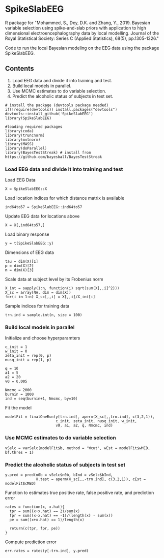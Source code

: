 # SpikeSlabEEG

R package for "Mohammed, S., Dey, D.K. and Zhang, Y., 2019. Bayesian variable selection using spike-and-slab priors with application to high dimensional electroencephalography data by local modelling. Journal of the Royal Statistical Society: Series C (Applied Statistics), 68(5), pp.1305-1326."

Code to run the local Bayesian modeling on the EEG data using the package SpikeSlabEEG.   

## Contents
1. Load EEG data and divide it into training and test.
2. Build local models in parallel.
3. Use MCMC estimates to do variable selection.
4. Predict the alcoholic status of subjects in test set.

```
# install the package (devtools package needed)
if(!require(devtools)) install.packages("devtools")
devtools::install_github('SpikeSlabEEG')
library(SpikeSlabEEG)

#loading required packages
library(coda)
library(truncnorm)
library(mvtnorm)
library(MASS)
library(doParallel)
library(BayesTestStreak) # install from https://github.com/bayesball/BayesTestStreak
```

### Load EEG data and divide it into training and test
Load EEG Data
```
X = SpikeSlabEEG::X
```
Load location indices for which distance matrix is available
```
ind64to57 = SpikeSlabEEG::ind64to57
```

Update EEG data for locations above
```
X = X[,ind64to57,]
```

Load binary response
```
y = t(SpikeSlabEEG::y)
```
Dimensions of EEG data
```
tau = dim(X)[1]
p = dim(X)[2]
n = dim(X)[3]
```

Scale data at subject level by its Frobenius norm
```
X_int = sapply(1:n, function(i) sqrt(sum(X[,,i]^2)))
X_sc = array(NA, dim = dim(X))
for(i in 1:n) X_sc[,,i] = X[,,i]/X_int[i]
```

Sample indices for training data
```
trn.ind = sample.int(n, size = 100)
```


### Build local models in parallel
Initialize and choose hyperparamters
```
c_init = 1
w_init = 0
zeta_init = rep(0, p)
nusq_init = rep(1, p)

q = 10
a1 = 5
a2 = 20
v0 = 0.005

Nmcmc = 2000
burnin = 1000
ind = seq(burnin+1, Nmcmc, by=10)
```

Fit the model
```
modelFit = finalOneRun(y[trn.ind], aperm(X_sc[,,trn.ind], c(3,2,1)),
                       c_init, zeta_init, nusq_init, w_init,
                       v0, a1, a2, q, Nmcmc, ind)
```

### Use MCMC estimates to do variable selection
```
vSelc = varSelc(modelFit$b, method = 'Wcut', wEst = modelFit$wMED, bf.thres = 1)
```

### Predict the alcoholic status of subjects in test set
```
y.pred = pred(n0b = vSelc$n0b, bInd = vSelc$bInd,
              X.test = aperm(X_sc[,,-trn.ind], c(3,2,1)), cEst = modelFit$cMED)
```

Function to estimates true positive rate, false positive rate, and prediction error
```
rates = function(x, x.hat){
  tpr = sum((x+x.hat) == 2)/sum(x)
  fpr = sum((x-x.hat) == -1)/(length(x) - sum(x))
  pe = sum((x+x.hat) == 1)/length(x)
  
  return(c(tpr, fpr, pe))
}
```
Compute prediction error
```
err.rates = rates(y[-trn.ind], y.pred)
```
